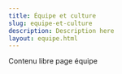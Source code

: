 ```yaml
---
title: Équipe et culture
slug: equipe-et-culture
description: Description here
layout: equipe.html
---
```


Contenu libre page équipe
